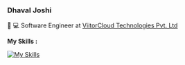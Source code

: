 ### Dhaval Joshi

🔭 💻 Software Engineer at [ViitorCloud Technologies Pvt. Ltd](https://viitorcloud.com)


**My Skills :**

[![My Skills](https://skillicons.dev/icons?i=php,laravel,js,aws,mysql,electron,redis,wordpress,jquery)](https://skillicons.dev)
